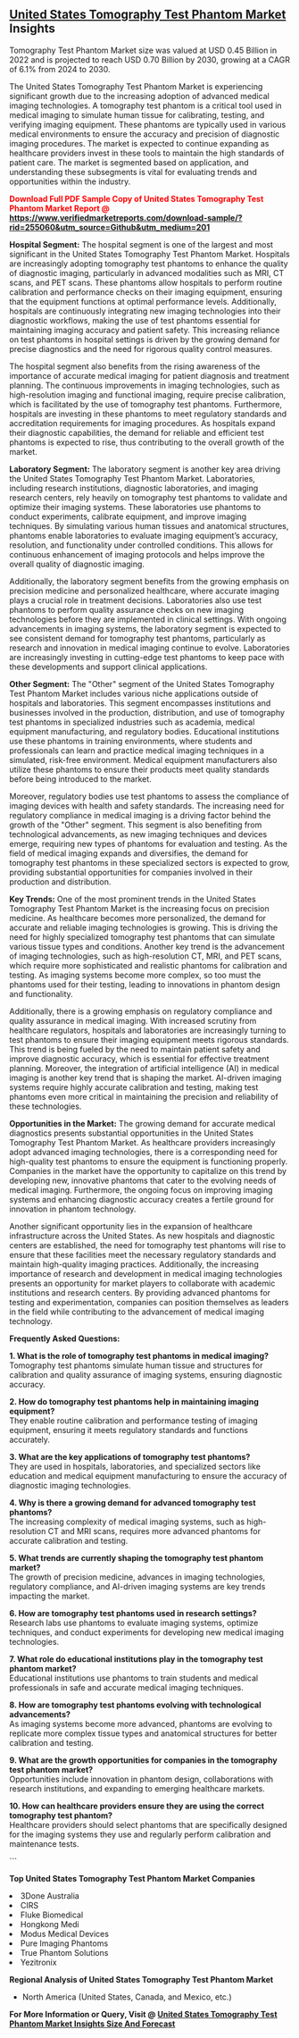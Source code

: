 <h2><a href="https://www.verifiedmarketreports.com/download-sample/?rid=255060&amp;utm_source=Github&amp;utm_medium=201" target="_blank">United States Tomography Test Phantom Market</a> Insights</h2><p>Tomography Test Phantom Market size was valued at USD 0.45 Billion in 2022 and is projected to reach USD 0.70 Billion by 2030, growing at a CAGR of 6.1% from 2024 to 2030.</p><p><p>The United States Tomography Test Phantom Market is experiencing significant growth due to the increasing adoption of advanced medical imaging technologies. A tomography test phantom is a critical tool used in medical imaging to simulate human tissue for calibrating, testing, and verifying imaging equipment. These phantoms are typically used in various medical environments to ensure the accuracy and precision of diagnostic imaging procedures. The market is expected to continue expanding as healthcare providers invest in these tools to maintain the high standards of patient care. The market is segmented based on application, and understanding these subsegments is vital for evaluating trends and opportunities within the industry.</p><p><strong><p><span class=""><span style="color: #ff0000;"><strong>Download Full PDF Sample Copy of United States Tomography Test Phantom Market Report</strong> @ </span><a href="https://www.verifiedmarketreports.com/download-sample/?rid=255060&amp;utm_source=Github&amp;utm_medium=201" target="_blank">https://www.verifiedmarketreports.com/download-sample/?rid=255060&amp;utm_source=Github&amp;utm_medium=201</a></span></p></strong></p><p><strong>Hospital Segment:</strong> The hospital segment is one of the largest and most significant in the United States Tomography Test Phantom Market. Hospitals are increasingly adopting tomography test phantoms to enhance the quality of diagnostic imaging, particularly in advanced modalities such as MRI, CT scans, and PET scans. These phantoms allow hospitals to perform routine calibration and performance checks on their imaging equipment, ensuring that the equipment functions at optimal performance levels. Additionally, hospitals are continuously integrating new imaging technologies into their diagnostic workflows, making the use of test phantoms essential for maintaining imaging accuracy and patient safety. This increasing reliance on test phantoms in hospital settings is driven by the growing demand for precise diagnostics and the need for rigorous quality control measures.<p>The hospital segment also benefits from the rising awareness of the importance of accurate medical imaging for patient diagnosis and treatment planning. The continuous improvements in imaging technologies, such as high-resolution imaging and functional imaging, require precise calibration, which is facilitated by the use of tomography test phantoms. Furthermore, hospitals are investing in these phantoms to meet regulatory standards and accreditation requirements for imaging procedures. As hospitals expand their diagnostic capabilities, the demand for reliable and efficient test phantoms is expected to rise, thus contributing to the overall growth of the market.</p><p><strong>Laboratory Segment:</strong> The laboratory segment is another key area driving the United States Tomography Test Phantom Market. Laboratories, including research institutions, diagnostic laboratories, and imaging research centers, rely heavily on tomography test phantoms to validate and optimize their imaging systems. These laboratories use phantoms to conduct experiments, calibrate equipment, and improve imaging techniques. By simulating various human tissues and anatomical structures, phantoms enable laboratories to evaluate imaging equipment’s accuracy, resolution, and functionality under controlled conditions. This allows for continuous enhancement of imaging protocols and helps improve the overall quality of diagnostic imaging.<p>Additionally, the laboratory segment benefits from the growing emphasis on precision medicine and personalized healthcare, where accurate imaging plays a crucial role in treatment decisions. Laboratories also use test phantoms to perform quality assurance checks on new imaging technologies before they are implemented in clinical settings. With ongoing advancements in imaging systems, the laboratory segment is expected to see consistent demand for tomography test phantoms, particularly as research and innovation in medical imaging continue to evolve. Laboratories are increasingly investing in cutting-edge test phantoms to keep pace with these developments and support clinical applications.</p><p><strong>Other Segment:</strong> The "Other" segment of the United States Tomography Test Phantom Market includes various niche applications outside of hospitals and laboratories. This segment encompasses institutions and businesses involved in the production, distribution, and use of tomography test phantoms in specialized industries such as academia, medical equipment manufacturing, and regulatory bodies. Educational institutions use these phantoms in training environments, where students and professionals can learn and practice medical imaging techniques in a simulated, risk-free environment. Medical equipment manufacturers also utilize these phantoms to ensure their products meet quality standards before being introduced to the market. <p>Moreover, regulatory bodies use test phantoms to assess the compliance of imaging devices with health and safety standards. The increasing need for regulatory compliance in medical imaging is a driving factor behind the growth of the "Other" segment. This segment is also benefiting from technological advancements, as new imaging techniques and devices emerge, requiring new types of phantoms for evaluation and testing. As the field of medical imaging expands and diversifies, the demand for tomography test phantoms in these specialized sectors is expected to grow, providing substantial opportunities for companies involved in their production and distribution.</p><p><strong>Key Trends:</strong> One of the most prominent trends in the United States Tomography Test Phantom Market is the increasing focus on precision medicine. As healthcare becomes more personalized, the demand for accurate and reliable imaging technologies is growing. This is driving the need for highly specialized tomography test phantoms that can simulate various tissue types and conditions. Another key trend is the advancement of imaging technologies, such as high-resolution CT, MRI, and PET scans, which require more sophisticated and realistic phantoms for calibration and testing. As imaging systems become more complex, so too must the phantoms used for their testing, leading to innovations in phantom design and functionality.<p>Additionally, there is a growing emphasis on regulatory compliance and quality assurance in medical imaging. With increased scrutiny from healthcare regulators, hospitals and laboratories are increasingly turning to test phantoms to ensure their imaging equipment meets rigorous standards. This trend is being fueled by the need to maintain patient safety and improve diagnostic accuracy, which is essential for effective treatment planning. Moreover, the integration of artificial intelligence (AI) in medical imaging is another key trend that is shaping the market. AI-driven imaging systems require highly accurate calibration and testing, making test phantoms even more critical in maintaining the precision and reliability of these technologies.</p><p><strong>Opportunities in the Market:</strong> The growing demand for accurate medical diagnostics presents substantial opportunities in the United States Tomography Test Phantom Market. As healthcare providers increasingly adopt advanced imaging technologies, there is a corresponding need for high-quality test phantoms to ensure the equipment is functioning properly. Companies in the market have the opportunity to capitalize on this trend by developing new, innovative phantoms that cater to the evolving needs of medical imaging. Furthermore, the ongoing focus on improving imaging systems and enhancing diagnostic accuracy creates a fertile ground for innovation in phantom technology.<p>Another significant opportunity lies in the expansion of healthcare infrastructure across the United States. As new hospitals and diagnostic centers are established, the need for tomography test phantoms will rise to ensure that these facilities meet the necessary regulatory standards and maintain high-quality imaging practices. Additionally, the increasing importance of research and development in medical imaging technologies presents an opportunity for market players to collaborate with academic institutions and research centers. By providing advanced phantoms for testing and experimentation, companies can position themselves as leaders in the field while contributing to the advancement of medical imaging technology.</p><p><strong>Frequently Asked Questions:</strong></p><p><strong>1. What is the role of tomography test phantoms in medical imaging?</strong><br>Tomography test phantoms simulate human tissue and structures for calibration and quality assurance of imaging systems, ensuring diagnostic accuracy.</p><p><strong>2. How do tomography test phantoms help in maintaining imaging equipment?</strong><br>They enable routine calibration and performance testing of imaging equipment, ensuring it meets regulatory standards and functions accurately.</p><p><strong>3. What are the key applications of tomography test phantoms?</strong><br>They are used in hospitals, laboratories, and specialized sectors like education and medical equipment manufacturing to ensure the accuracy of diagnostic imaging technologies.</p><p><strong>4. Why is there a growing demand for advanced tomography test phantoms?</strong><br>The increasing complexity of medical imaging systems, such as high-resolution CT and MRI scans, requires more advanced phantoms for accurate calibration and testing.</p><p><strong>5. What trends are currently shaping the tomography test phantom market?</strong><br>The growth of precision medicine, advances in imaging technologies, regulatory compliance, and AI-driven imaging systems are key trends impacting the market.</p><p><strong>6. How are tomography test phantoms used in research settings?</strong><br>Research labs use phantoms to evaluate imaging systems, optimize techniques, and conduct experiments for developing new medical imaging technologies.</p><p><strong>7. What role do educational institutions play in the tomography test phantom market?</strong><br>Educational institutions use phantoms to train students and medical professionals in safe and accurate medical imaging techniques.</p><p><strong>8. How are tomography test phantoms evolving with technological advancements?</strong><br>As imaging systems become more advanced, phantoms are evolving to replicate more complex tissue types and anatomical structures for better calibration and testing.</p><p><strong>9. What are the growth opportunities for companies in the tomography test phantom market?</strong><br>Opportunities include innovation in phantom design, collaborations with research institutions, and expanding to emerging healthcare markets.</p><p><strong>10. How can healthcare providers ensure they are using the correct tomography test phantom?</strong><br>Healthcare providers should select phantoms that are specifically designed for the imaging systems they use and regularly perform calibration and maintenance tests.</p>```</p><p><strong>Top United States Tomography Test Phantom Market Companies</strong></p><div data-test-id=""><p><li>3Done Australia</li><li> CIRS</li><li> Fluke Biomedical</li><li> Hongkong Medi</li><li> Modus Medical Devices</li><li> Pure Imaging Phantoms</li><li> True Phantom Solutions</li><li> Yezitronix</li></p><div><strong>Regional Analysis of&nbsp;United States Tomography Test Phantom Market</strong></div><ul><li dir="ltr"><p dir="ltr">North America&nbsp;(United States, Canada, and Mexico, etc.)</p></li></ul><p><strong>For More Information or Query, Visit @&nbsp;</strong><strong><a href="https://www.verifiedmarketreports.com/product/tomography-test-phantom-market/?utm_source=Github&amp;utm_medium=201" target="_blank">United States Tomography Test Phantom Market Insights Size And Forecast</a></strong></p></div>
